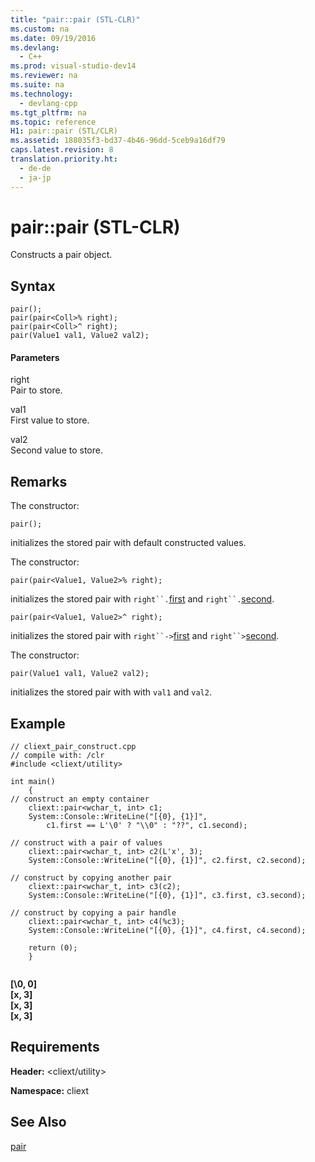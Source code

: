 ```yaml
---
title: "pair::pair (STL-CLR)"
ms.custom: na
ms.date: 09/19/2016
ms.devlang: 
  - C++
ms.prod: visual-studio-dev14
ms.reviewer: na
ms.suite: na
ms.technology: 
  - devlang-cpp
ms.tgt_pltfrm: na
ms.topic: reference
H1: pair::pair (STL/CLR)
ms.assetid: 188035f3-bd37-4b46-96dd-5ceb9a16df79
caps.latest.revision: 8
translation.priority.ht: 
  - de-de
  - ja-jp
---
```

# pair::pair (STL-CLR)
Constructs a pair object.  
  
## Syntax  
  
```  
pair();  
pair(pair<Coll>% right);  
pair(pair<Coll>^ right);  
pair(Value1 val1, Value2 val2);  
```  
  
#### Parameters  
 right  
 Pair to store.  
  
 val1  
 First value to store.  
  
 val2  
 Second value to store.  
  
## Remarks  
 The constructor:  
  
 `pair();`  
  
 initializes the stored pair with default constructed values.  
  
 The constructor:  
  
 `pair(pair<Value1, Value2>% right);`  
  
 initializes the stored pair with `right``.`[first](../vs140/pair--first--STL-CLR-.md) and `right``.`[second](../vs140/pair--second--STL-CLR-.md).  
  
 `pair(pair<Value1, Value2>^ right);`  
  
 initializes the stored pair with `right``->`[first](../vs140/pair--first--STL-CLR-.md) and `right``>`[second](../vs140/pair--second--STL-CLR-.md).  
  
 The constructor:  
  
 `pair(Value1 val1, Value2 val2);`  
  
 initializes the stored pair with with `val1` and `val2`.  
  
## Example  
  
```  
// cliext_pair_construct.cpp   
// compile with: /clr   
#include <cliext/utility>   
  
int main()   
    {   
// construct an empty container   
    cliext::pair<wchar_t, int> c1;   
    System::Console::WriteLine("[{0}, {1}]",   
        c1.first == L'\0' ? "\\0" : "??", c1.second);   
  
// construct with a pair of values   
    cliext::pair<wchar_t, int> c2(L'x', 3);   
    System::Console::WriteLine("[{0}, {1}]", c2.first, c2.second);   
  
// construct by copying another pair   
    cliext::pair<wchar_t, int> c3(c2);   
    System::Console::WriteLine("[{0}, {1}]", c3.first, c3.second);   
  
// construct by copying a pair handle   
    cliext::pair<wchar_t, int> c4(%c3);   
    System::Console::WriteLine("[{0}, {1}]", c4.first, c4.second);   
  
    return (0);   
    }  
  
```  
  
 **[\0, 0]**  
**[x, 3]**  
**[x, 3]**  
**[x, 3]**   
## Requirements  
 **Header:** <cliext/utility>  
  
 **Namespace:** cliext  
  
## See Also  
 [pair](../vs140/pair--STL-CLR-.md)